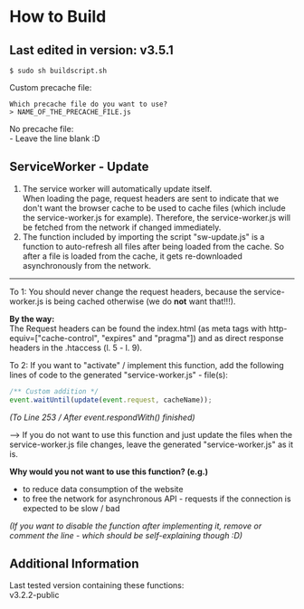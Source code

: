 # How to Build

## Last edited in version: v3.5.1

```
$ sudo sh buildscript.sh
```
Custom precache file:
```
Which precache file do you want to use?
> NAME_OF_THE_PRECACHE_FILE.js
```
No precache file:<br>
\- Leave the line blank :D

## ServiceWorker - Update
1. The service worker will automatically update itself. 
<br>When loading the page, request headers are sent to indicate
that we don't want the browser cache to be used to cache files 
(which include the service-worker.js for example). Therefore, the 
service-worker.js will be fetched from the network if changed immediately.
2. The function included by importing the script "sw-update.js" is a function
to auto-refresh all files after being loaded from the cache. So after a file
is loaded from the cache, it gets re-downloaded asynchronously
from the network.

---

To 1: You should never change the request headers, because the service-worker.js
is being cached otherwise (we do **not** want that!!!).


**By the way:**<br>
The Request headers can be found the index.html (as meta tags with 
http-equiv=\["cache-control", "expires" and "pragma"\]) and as direct
response headers in the .htaccess (l. 5 - l. 9).

To 2: If you want to "activate" / implement this function, add the following
lines of code to the generated "service-worker.js" - file(s):

```JavaScript
/** Custom addition */
event.waitUntil(update(event.request, cacheName));
```

*(To Line 253 / After event.respondWith() finished)*

--> If you do not want to use this function and just update the files when
the service-worker.js file changes, leave the generated "service-worker.js"
as it is.

**Why would you not want to use this function? (e.g.)**

- to reduce data consumption of the website
- to free the network for asynchronous API - requests if the connection is expected to
be slow / bad

*(If you want to disable the function after implementing it, remove or comment
the line - which should be self-explaining though :D)*

## Additional Information

Last tested version containing these functions:<br>
v3.2.2-public